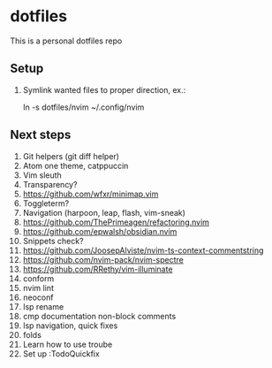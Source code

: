 # dotfiles
This is a personal dotfiles repo

## Setup
1. Symlink wanted files to proper direction, ex.:

    ln -s dotfiles/nvim ~/.config/nvim

## Next steps
1. Git helpers (git diff helper)
3. Atom one theme, catppuccin
5. Vim sleuth
7. Transparency?
10. https://github.com/wfxr/minimap.vim
12. Toggleterm?
13. Navigation (harpoon, leap, flash, vim-sneak)
15. https://github.com/ThePrimeagen/refactoring.nvim
16. https://github.com/epwalsh/obsidian.nvim
18. Snippets check?
19. https://github.com/JoosepAlviste/nvim-ts-context-commentstring
20. https://github.com/nvim-pack/nvim-spectre
21. https://github.com/RRethy/vim-illuminate
23. conform
24. nvim lint
25. neoconf
27. lsp rename
28. cmp documentation non-block comments
29. lsp navigation, quick fixes
30. folds
31. Learn how to use troube
32. Set up :TodoQuickfix

